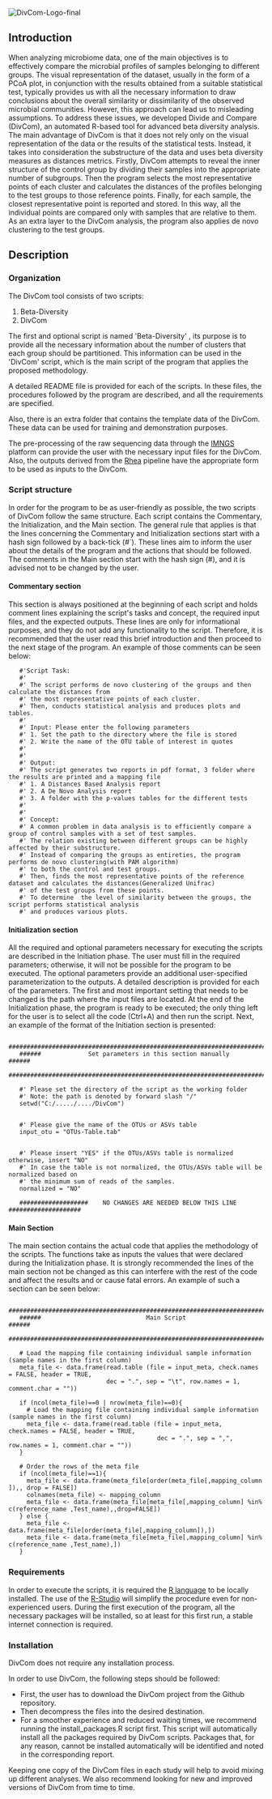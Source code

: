 ![DivCom-Logo-final](https://user-images.githubusercontent.com/8244618/139091582-43c02470-9e6f-4711-bab7-1e04ad59c300.png)



## Introduction
When analyzing microbiome data, one of the main objectives is to effectively compare the microbial profiles of samples belonging to different groups. The visual representation of the dataset, usually in the form of a PCoA plot, in conjunction with the results obtained from a suitable statistical test, typically provides us with all the necessary information to draw conclusions about the overall similarity or dissimilarity of the observed microbial communities. However, this approach can lead us to misleading assumptions. To address these issues, we developed Divide and Compare (DivCom), an automated R-based tool for advanced beta diversity analysis. The main advantage of DivCom is that it does not rely only on the visual representation of the data or the results of the statistical tests. Instead, it takes into consideration the substructure of the data and uses beta diversity measures as distances metrics. Firstly, DivCom attempts to reveal the inner structure of the control group by dividing their samples into the appropriate number of subgroups. Then the program selects the most representative points of each cluster and calculates the distances of the profiles belonging to the test groups to those reference points. Finally, for each sample, the closest representative point is reported and stored. In this way, all the individual points are compared only with samples that are relative to them. As an extra layer to the DivCom analysis, the program also applies de novo clustering to the test groups.   

## Description

### Organization
The DivCom tool consists of two scripts:

1.	Beta-Diversity
2.	DivCom

The first and optional script is named 'Beta-Diversity' , its purpose is to provide all the necessary information about the number of clusters that each group should be partitioned. This information can be used in the 'DivCom' script, which is the main script of the program that applies the proposed methodology.

A detailed README file is provided for each of the scripts. In these files, the procedures followed by the program are described, and all the requirements are specified.

Also, there is an extra folder that contains the template data of the DivCom. These data can be used for training and demonstration purposes. 

The pre-processing of the raw sequencing data through the [IMNGS](https://www.imngs.org/ "IMNGS download site") platform can provide the user with the necessary input files for the DivCom. Also, the  outputs derived from the [Rhea](https://github.com/Lagkouvardos/Rhea/ "Rhea download site") pipeline have the appropriate form to be used as inputs to the DivCom.


### Script structure
In order for the program to be as user-friendly as possible, the two scripts of DivCom follow the same structure. Each script contains the Commentary, the Initialization, and the Main section. 
The general rule that applies is that the lines concerning the Commentary and Initialization sections start with a hash sign followed by a back-tick (#`). These lines aim to inform the user about the details of the program and the actions that should be followed. The comments in the Main section start with the hash sign (#), and it is advised not to be changed by the user.


#### Commentary section
This section is always positioned at the beginning of each script and holds comment lines explaining the script's tasks and concept, the required input files, and the expected outputs. These lines are only for informational purposes, and they do not add any functionality to the script. Therefore, it is recommended that the user read this brief introduction and then proceed to the next stage of the program. An example of those comments can be seen below:

 
       #'Script Task: 
       #'
       #' The script performs de novo clustering of the groups and then calculate the distances from 
       #' the most representative points of each cluster. 
       #' Then, conducts statistical analysis and produces plots and tables. 
       #'
       #' Input: Please enter the following parameters
       #' 1. Set the path to the directory where the file is stored 
       #' 2. Write the name of the OTU table of interest in quotes
       #' 
       #'
       #' Output: 
       #' The script generates two reports in pdf format, 3 folder where the results are printed and a mapping file
       #' 1. A Distances Based Analysis report
       #' 2. A De Novo Analysis report
       #' 3. A folder with the p-values tables for the different tests 
       #' 
       #'
       #' Concept:
       #' A common problem in data analysis is to efficiently compare a group of control samples with a set of test samples.
       #' The relation existing between different groups can be highly affected by their substructure.
       #' Instead of comparing the groups as entireties, the program performs de novo clustering(with PAM algorithm) 
       #' to both the control and test groups.
       #' Then, finds the most representative points of the reference  dataset and calculates the distances(Generalized Unifrac) 
       #' of the test groups from these points.
       #' To determine  the level of similarity between the groups, the script performs statistical analysis 
       #' and produces various plots.


#### Initialization section
All the required and optional parameters necessary for executing the scripts are described in the Initiation phase. The user must fill in the required parameters; otherwise, it will not be possible for the program to be executed. The optional parameters provide an additional user-specified parameterization to the outputs. A detailed description is provided for each of the parameters. The first and most important setting that needs to be changed is the path where the input files are located. At the end of the Initialization phase, the program is ready to be executed; the only thing left for the user is to select all the code (Ctrl+A) and then run the script. Next, an example of the format of the Initiation section is presented:

	   ##################################################################################
	   ######             Set parameters in this section manually                  ######
	   ##################################################################################
	
       #' Please set the directory of the script as the working folder 
       #' Note: the path is denoted by forward slash "/"
       setwd("C:/...../..../DivCom") 


       #' Please give the name of the OTUs or ASVs table
       input_otu = "OTUs-Table.tab" 


       #' Please insert "YES" if the OTUs/ASVs table is normalized otherwise, insert "NO"
       #' In case the table is not normalized, the OTUs/ASVs table will be normalized based on 
       #' the minimum sum of reads of the samples.
       normalized = "NO"
	
	   ###################    NO CHANGES ARE NEEDED BELOW THIS LINE    ####################
	

#### Main Section
The main section contains the actual code that applies the methodology of the scripts. The functions take as inputs the values that were declared during the Initialization phase. It is strongly recommended the lines of the main section not be changed as this can interfere with the rest of the code and affect the results and or cause fatal errors. An example of such a section can be seen below: 

	   ##################################################################################
	   ######                             Main Script                              ###### 
	   ##################################################################################
	
       # Load the mapping file containing individual sample information (sample names in the first column)
       meta_file <- data.frame(read.table (file = input_meta, check.names = FALSE, header = TRUE,
                               dec = ".", sep = "\t", row.names = 1, comment.char = ""))

	   if (ncol(meta_file)==0 | nrow(meta_file)==0){
	     # Load the mapping file containing individual sample information (sample names in the first column)
	     meta_file <- data.frame(read.table (file = input_meta, check.names = FALSE, header = TRUE,
	                                         dec = ".", sep = ",", row.names = 1, comment.char = ""))
	   }

	   # Order the rows of the meta file
	   if (ncol(meta_file)==1){
	     meta_file <- data.frame(meta_file[order(meta_file[,mapping_column ]),, drop = FALSE])
	     colnames(meta_file) <- mapping_column 
	     meta_file <- data.frame(meta_file[meta_file[,mapping_column] %in% c(reference_name ,Test_name),,drop=FALSE])
	   } else {
	     meta_file <- data.frame(meta_file[order(meta_file[,mapping_column]),])
	     meta_file <- data.frame(meta_file[meta_file[,mapping_column] %in% c(reference_name ,Test_name),])
	   }


### Requirements
In order to execute the scripts, it is required the [R language](https://www.r-project.org/ "R download site") to be locally installed. The use of the [R-Studio](https://www.rstudio.com/products/rstudio-desktop/ "R-studio download site") will simplify the procedure even for non-experienced users. During the first execution of the program, all the necessary packages will be installed, so at least for this first run, a stable internet connection is required. 


### Installation
DivCom does not require any installation process. 

In order to use DivCom, the following steps should be followed:
*	First, the user has to download the DivCom project from the Github repository.
*	Then decompress the files into the desired destination. 
*	For a smoother experience and reduced waiting times, we recommend running the install_packages.R script first. This script will automatically install all the packages required by DivCom scripts. Packages that, for any reason, cannot be installed automatically will be identified and noted in the corresponding report. 

Keeping one copy of the DivCom files in each study will help to avoid mixing up different analyses. We also recommend looking for new and improved versions of DivCom from time to time.

